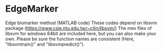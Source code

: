 # EdgeMarker
Edge biomarker method (MATLAB code)
These codes depend on libsvm package (https://www.csie.ntu.edu.tw/~cjlin/libsvm/)
The mex files of libsvm for windows 64bit are included here, but you can also make your own. Please be sure the function names are consistent (Here, "libsvmtrain()" and "libsvmpredict()").
